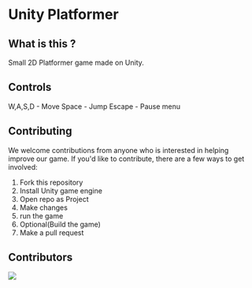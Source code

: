 # Unity Platformer
## What is this ? 
Small 2D Platformer game made on Unity.
## Controls
W,A,S,D - Move
Space - Jump
Escape - Pause menu
## Contributing
We welcome contributions from anyone who is interested in helping improve our game. If you'd like to contribute, there are a few ways to get involved:
1. Fork this repository
2. Install Unity game engine
3. Open repo as Project
4. Make changes
5. run the game
6. Optional(Build the game)
7. Make a pull request
## Contributors
<a href="https://github.com/Vansh0ter/UnityPlatformProj/graphs/contributors">
  <img src="https://contrib.rocks/image?repo=Vansh0ter/UnityPlatformProj" />
</a>
